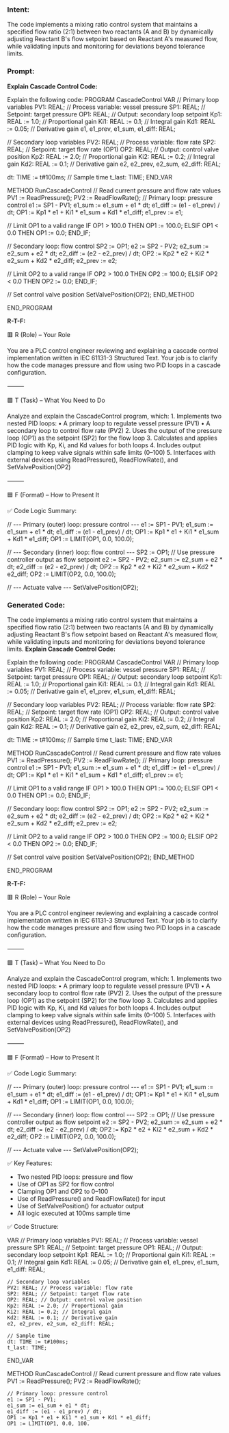 ### Intent:
The code implements a mixing ratio control system that maintains a specified flow ratio (2:1) between two reactants (A and B) by dynamically adjusting Reactant B's flow setpoint based on Reactant A's measured flow, while validating inputs and monitoring for deviations beyond tolerance limits.

### Prompt:
**Explain Cascade Control Code:**

Explain the following code: PROGRAM CascadeControl VAR // Primary loop variables PV1: REAL; // Process variable: vessel pressure SP1: REAL; // Setpoint: target pressure OP1: REAL; // Output: secondary loop setpoint Kp1: REAL := 1.0; // Proportional gain Ki1: REAL := 0.1; // Integral gain Kd1: REAL := 0.05; // Derivative gain e1, e1_prev, e1_sum, e1_diff: REAL;

// Secondary loop variables
PV2: REAL; // Process variable: flow rate
SP2: REAL; // Setpoint: target flow rate (OP1)
OP2: REAL; // Output: control valve position
Kp2: REAL := 2.0; // Proportional gain
Ki2: REAL := 0.2; // Integral gain
Kd2: REAL := 0.1; // Derivative gain
e2, e2_prev, e2_sum, e2_diff: REAL;

dt: TIME := t#100ms; // Sample time
t_last: TIME;
END_VAR

METHOD RunCascadeControl // Read current pressure and flow rate values PV1 := ReadPressure(); PV2 := ReadFlowRate();
// Primary loop: pressure control
e1 := SP1 - PV1;
e1_sum := e1_sum + e1 * dt;
e1_diff := (e1 - e1_prev) / dt;
OP1 := Kp1 * e1 + Ki1 * e1_sum + Kd1 * e1_diff;
e1_prev := e1;

// Limit OP1 to a valid range
IF OP1 > 100.0 THEN
    OP1 := 100.0;
ELSIF OP1 < 0.0 THEN
    OP1 := 0.0;
END_IF;

// Secondary loop: flow control
SP2 := OP1;
e2 := SP2 - PV2;
e2_sum := e2_sum + e2 * dt;
e2_diff := (e2 - e2_prev) / dt;
OP2 := Kp2 * e2 + Ki2 * e2_sum + Kd2 * e2_diff;
e2_prev := e2;

// Limit OP2 to a valid range
IF OP2 > 100.0 THEN
    OP2 := 100.0;
ELSIF OP2 < 0.0 THEN
    OP2 := 0.0;
END_IF;

// Set control valve position
SetValvePosition(OP2);
END_METHOD

END_PROGRAM

**R-T-F:**

🟥 R (Role) – Your Role

You are a PLC control engineer reviewing and explaining a cascade control implementation written in IEC 61131-3 Structured Text. Your job is to clarify how the code manages pressure and flow using two PID loops in a cascade configuration.

⸻

🟩 T (Task) – What You Need to Do

Analyze and explain the CascadeControl program, which:
	1.	Implements two nested PID loops:
	•	A primary loop to regulate vessel pressure (PV1)
	•	A secondary loop to control flow rate (PV2)
	2.	Uses the output of the pressure loop (OP1) as the setpoint (SP2) for the flow loop
	3.	Calculates and applies PID logic with Kp, Ki, and Kd values for both loops
	4.	Includes output clamping to keep valve signals within safe limits (0–100)
	5.	Interfaces with external devices using ReadPressure(), ReadFlowRate(), and SetValvePosition(OP2)

⸻

🟦 F (Format) – How to Present It

✅ Code Logic Summary:

// --- Primary (outer) loop: pressure control ---
e1 := SP1 - PV1;
e1_sum := e1_sum + e1 * dt;
e1_diff := (e1 - e1_prev) / dt;
OP1 := Kp1 * e1 + Ki1 * e1_sum + Kd1 * e1_diff;
OP1 := LIMIT(OP1, 0.0, 100.0);

// --- Secondary (inner) loop: flow control ---
SP2 := OP1; // Use pressure controller output as flow setpoint
e2 := SP2 - PV2;
e2_sum := e2_sum + e2 * dt;
e2_diff := (e2 - e2_prev) / dt;
OP2 := Kp2 * e2 + Ki2 * e2_sum + Kd2 * e2_diff;
OP2 := LIMIT(OP2, 0.0, 100.0);

// --- Actuate valve ---
SetValvePosition(OP2);

### Generated Code:
The code implements a mixing ratio control system that maintains a specified flow ratio (2:1) between two reactants (A and B) by dynamically adjusting Reactant B's flow setpoint based on Reactant A's measured flow, while validating inputs and monitoring for deviations beyond tolerance limits.
**Explain Cascade Control Code:**

Explain the following code: PROGRAM CascadeControl VAR // Primary loop variables PV1: REAL; // Process variable: vessel pressure SP1: REAL; // Setpoint: target pressure OP1: REAL; // Output: secondary loop setpoint Kp1: REAL := 1.0; // Proportional gain Ki1: REAL := 0.1; // Integral gain Kd1: REAL := 0.05; // Derivative gain e1, e1_prev, e1_sum, e1_diff: REAL;

// Secondary loop variables
PV2: REAL; // Process variable: flow rate
SP2: REAL; // Setpoint: target flow rate (OP1)
OP2: REAL; // Output: control valve position
Kp2: REAL := 2.0; // Proportional gain
Ki2: REAL := 0.2; // Integral gain
Kd2: REAL := 0.1; // Derivative gain
e2, e2_prev, e2_sum, e2_diff: REAL;

dt: TIME := t#100ms; // Sample time
t_last: TIME;
END_VAR

METHOD RunCascadeControl // Read current pressure and flow rate values PV1 := ReadPressure(); PV2 := ReadFlowRate();
// Primary loop: pressure control
e1 := SP1 - PV1;
e1_sum := e1_sum + e1 * dt;
e1_diff := (e1 - e1_prev) / dt;
OP1 := Kp1 * e1 + Ki1 * e1_sum + Kd1 * e1_diff;
e1_prev := e1;

// Limit OP1 to a valid range
IF OP1 > 100.0 THEN
    OP1 := 100.0;
ELSIF OP1 < 0.0 THEN
    OP1 := 0.0;
END_IF;

// Secondary loop: flow control
SP2 := OP1;
e2 := SP2 - PV2;
e2_sum := e2_sum + e2 * dt;
e2_diff := (e2 - e2_prev) / dt;
OP2 := Kp2 * e2 + Ki2 * e2_sum + Kd2 * e2_diff;
e2_prev := e2;

// Limit OP2 to a valid range
IF OP2 > 100.0 THEN
    OP2 := 100.0;
ELSIF OP2 < 0.0 THEN
    OP2 := 0.0;
END_IF;

// Set control valve position
SetValvePosition(OP2);
END_METHOD

END_PROGRAM

**R-T-F:**

🟥 R (Role) – Your Role

You are a PLC control engineer reviewing and explaining a cascade control implementation written in IEC 61131-3 Structured Text. Your job is to clarify how the code manages pressure and flow using two PID loops in a cascade configuration.

⸻

🟩 T (Task) – What You Need to Do

Analyze and explain the CascadeControl program, which:
	1.	Implements two nested PID loops:
	•	A primary loop to regulate vessel pressure (PV1)
	•	A secondary loop to control flow rate (PV2)
	2.	Uses the output of the pressure loop (OP1) as the setpoint (SP2) for the flow loop
	3.	Calculates and applies PID logic with Kp, Ki, and Kd values for both loops
	4.	Includes output clamping to keep valve signals within safe limits (0–100)
	5.	Interfaces with external devices using ReadPressure(), ReadFlowRate(), and SetValvePosition(OP2)

⸻

🟦 F (Format) – How to Present It

✅ Code Logic Summary:

// --- Primary (outer) loop: pressure control ---
e1 := SP1 - PV1;
e1_sum := e1_sum + e1 * dt;
e1_diff := (e1 - e1_prev) / dt;
OP1 := Kp1 * e1 + Ki1 * e1_sum + Kd1 * e1_diff;
OP1 := LIMIT(OP1, 0.0, 100.0);

// --- Secondary (inner) loop: flow control ---
SP2 := OP1; // Use pressure controller output as flow setpoint
e2 := SP2 - PV2;
e2_sum := e2_sum + e2 * dt;
e2_diff := (e2 - e2_prev) / dt;
OP2 := Kp2 * e2 + Ki2 * e2_sum + Kd2 * e2_diff;
OP2 := LIMIT(OP2, 0.0, 100.0);

// --- Actuate valve ---
SetValvePosition(OP2);

✅ Key Features:
-	Two nested PID loops: pressure and flow
-	Use of OP1 as SP2 for flow control
-	Clamping OP1 and OP2 to 0–100
-	Use of ReadPressure() and ReadFlowRate() for input
-	Use of SetValvePosition() for actuator output
-	All logic executed at 100ms sample time

✅ Code Structure:

VAR
    // Primary loop variables
    PV1: REAL; // Process variable: vessel pressure
    SP1: REAL; // Setpoint: target pressure
    OP1: REAL; // Output: secondary loop setpoint
    Kp1: REAL := 1.0; // Proportional gain
    Ki1: REAL := 0.1; // Integral gain
    Kd1: REAL := 0.05; // Derivative gain
    e1, e1_prev, e1_sum, e1_diff: REAL;

    // Secondary loop variables
    PV2: REAL; // Process variable: flow rate
    SP2: REAL; // Setpoint: target flow rate
    OP2: REAL; // Output: control valve position
    Kp2: REAL := 2.0; // Proportional gain
    Ki2: REAL := 0.2; // Integral gain
    Kd2: REAL := 0.1; // Derivative gain
    e2, e2_prev, e2_sum, e2_diff: REAL;

    // Sample time
    dt: TIME := t#100ms;
    t_last: TIME;
END_VAR

METHOD RunCascadeControl
    // Read current pressure and flow rate values
    PV1 := ReadPressure();
    PV2 := ReadFlowRate();

    // Primary loop: pressure control
    e1 := SP1 - PV1;
    e1_sum := e1_sum + e1 * dt;
    e1_diff := (e1 - e1_prev) / dt;
    OP1 := Kp1 * e1 + Ki1 * e1_sum + Kd1 * e1_diff;
    OP1 := LIMIT(OP1, 0.0, 100.
